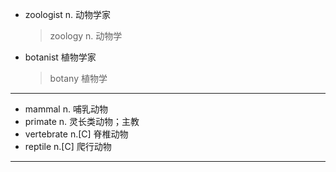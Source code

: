 - zoologist  n. 动物学家
    > zoology  n. 动物学
- botanist  植物学家
    > botany  植物学
---
- mammal  n. 哺乳动物
- primate  n. 灵长类动物；主教 
- vertebrate  n.[C] 脊椎动物
- reptile  n.[C]  爬行动物 
---

